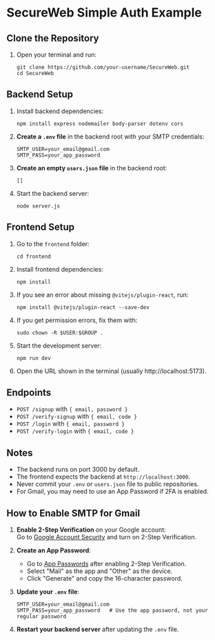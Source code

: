 # SecureWeb Simple Auth Example

## Clone the Repository

1. Open your terminal and run:
   ```
   git clone https://github.com/your-username/SecureWeb.git
   cd SecureWeb
   ```

## Backend Setup

1. Install backend dependencies:
   ```
   npm install express nodemailer body-parser dotenv cors
   ```

2. **Create a `.env` file** in the backend root with your SMTP credentials:
   ```
   SMTP_USER=your_email@gmail.com
   SMTP_PASS=your_app_password
   ```

3. **Create an empty `users.json` file** in the backend root:
   ```
   []
   ```

4. Start the backend server:
   ```
   node server.js
   ```

## Frontend Setup

1. Go to the `frontend` folder:
   ```
   cd frontend
   ```

2. Install frontend dependencies:
   ```
   npm install
   ```

3. If you see an error about missing `@vitejs/plugin-react`, run:
   ```
   npm install @vitejs/plugin-react --save-dev
   ```

4. If you get permission errors, fix them with:
   ```
   sudo chown -R $USER:$GROUP .
   ```

5. Start the development server:
   ```
   npm run dev
   ```

6. Open the URL shown in the terminal (usually http://localhost:5173).

## Endpoints

- `POST /signup` with `{ email, password }`
- `POST /verify-signup` with `{ email, code }`
- `POST /login` with `{ email, password }`
- `POST /verify-login` with `{ email, code }`

## Notes

- The backend runs on port 3000 by default.
- The frontend expects the backend at `http://localhost:3000`.
- Never commit your `.env` or `users.json` file to public repositories.
- For Gmail, you may need to use an App Password if 2FA is enabled.

## How to Enable SMTP for Gmail

1. **Enable 2-Step Verification** on your Google account:  
   Go to [Google Account Security](https://myaccount.google.com/security) and turn on 2-Step Verification.

2. **Create an App Password**:  
   - Go to [App Passwords](https://myaccount.google.com/apppasswords) after enabling 2-Step Verification.
   - Select "Mail" as the app and "Other" as the device.
   - Click "Generate" and copy the 16-character password.

3. **Update your `.env` file**:  
   ```
   SMTP_USER=your_email@gmail.com
   SMTP_PASS=your_app_password   # Use the app password, not your regular password
   ```

4. **Restart your backend server** after updating the `.env` file.